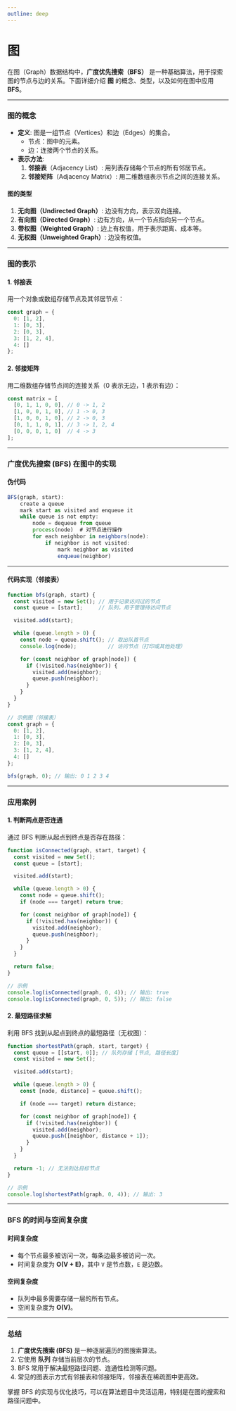 ```yaml
---
outline: deep
---
```

# 图

在图（Graph）数据结构中，**广度优先搜索（BFS）** 是一种基础算法，用于探索图的节点与边的关系。下面详细介绍 **图** 的概念、类型，以及如何在图中应用 **BFS**。

---

### **图的概念**

- **定义**: 图是一组节点（Vertices）和边（Edges）的集合。
  - 节点：图中的元素。
  - 边：连接两个节点的关系。
- **表示方法**:
  1. **邻接表**（Adjacency List）: 用列表存储每个节点的所有邻居节点。
  2. **邻接矩阵**（Adjacency Matrix）: 用二维数组表示节点之间的连接关系。

#### **图的类型**

1. **无向图（Undirected Graph）**: 边没有方向，表示双向连接。
2. **有向图（Directed Graph）**: 边有方向，从一个节点指向另一个节点。
3. **带权图（Weighted Graph）**: 边上有权值，用于表示距离、成本等。
4. **无权图（Unweighted Graph）**: 边没有权值。

---

### **图的表示**

#### **1. 邻接表**

用一个对象或数组存储节点及其邻居节点：

```javascript
const graph = {
  0: [1, 2],
  1: [0, 3],
  2: [0, 3],
  3: [1, 2, 4],
  4: []
};
```

#### **2. 邻接矩阵**

用二维数组存储节点间的连接关系（0 表示无边，1 表示有边）：

```javascript
const matrix = [
  [0, 1, 1, 0, 0], // 0 -> 1, 2
  [1, 0, 0, 1, 0], // 1 -> 0, 3
  [1, 0, 0, 1, 0], // 2 -> 0, 3
  [0, 1, 1, 0, 1], // 3 -> 1, 2, 4
  [0, 0, 0, 1, 0]  // 4 -> 3
];
```

---

### **广度优先搜索 (BFS) 在图中的实现**

#### **伪代码**

```js
BFS(graph, start):
    create a queue
    mark start as visited and enqueue it
    while queue is not empty:
        node = dequeue from queue
        process(node)  # 对节点进行操作
        for each neighbor in neighbors(node):
            if neighbor is not visited:
                mark neighbor as visited
                enqueue(neighbor)
```

---

#### **代码实现（邻接表）**

```javascript
function bfs(graph, start) {
  const visited = new Set(); // 用于记录访问过的节点
  const queue = [start];     // 队列，用于管理待访问节点

  visited.add(start);

  while (queue.length > 0) {
    const node = queue.shift(); // 取出队首节点
    console.log(node);          // 访问节点（打印或其他处理）

    for (const neighbor of graph[node]) {
      if (!visited.has(neighbor)) {
        visited.add(neighbor);
        queue.push(neighbor);
      }
    }
  }
}

// 示例图（邻接表）
const graph = {
  0: [1, 2],
  1: [0, 3],
  2: [0, 3],
  3: [1, 2, 4],
  4: []
};

bfs(graph, 0); // 输出: 0 1 2 3 4
```

---

### **应用案例**

#### **1. 判断两点是否连通**

通过 BFS 判断从起点到终点是否存在路径：

```javascript
function isConnected(graph, start, target) {
  const visited = new Set();
  const queue = [start];

  visited.add(start);

  while (queue.length > 0) {
    const node = queue.shift();
    if (node === target) return true;

    for (const neighbor of graph[node]) {
      if (!visited.has(neighbor)) {
        visited.add(neighbor);
        queue.push(neighbor);
      }
    }
  }

  return false;
}

// 示例
console.log(isConnected(graph, 0, 4)); // 输出: true
console.log(isConnected(graph, 0, 5)); // 输出: false
```

#### **2. 最短路径求解**

利用 BFS 找到从起点到终点的最短路径（无权图）：

```javascript
function shortestPath(graph, start, target) {
  const queue = [[start, 0]]; // 队列存储 [节点, 路径长度]
  const visited = new Set();

  visited.add(start);

  while (queue.length > 0) {
    const [node, distance] = queue.shift();

    if (node === target) return distance;

    for (const neighbor of graph[node]) {
      if (!visited.has(neighbor)) {
        visited.add(neighbor);
        queue.push([neighbor, distance + 1]);
      }
    }
  }

  return -1; // 无法到达目标节点
}

// 示例
console.log(shortestPath(graph, 0, 4)); // 输出: 3
```

---

### **BFS 的时间与空间复杂度**

#### **时间复杂度**

- 每个节点最多被访问一次，每条边最多被访问一次。
- 时间复杂度为 **O(V + E)**，其中 `V` 是节点数，`E` 是边数。

#### **空间复杂度**

- 队列中最多需要存储一层的所有节点。
- 空间复杂度为 **O(V)**。

---

### **总结**

1. **广度优先搜索 (BFS)** 是一种逐层遍历的图搜索算法。
2. 它使用 **队列** 存储当前层次的节点。
3. BFS 常用于解决最短路径问题、连通性检测等问题。
4. 常见的图表示方式有邻接表和邻接矩阵，邻接表在稀疏图中更高效。

掌握 BFS 的实现与优化技巧，可以在算法题目中灵活运用，特别是在图的搜索和路径问题中。
